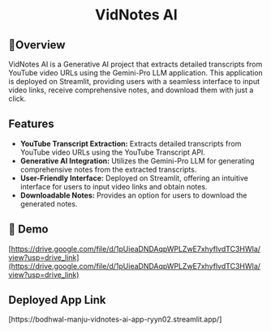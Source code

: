 <h1 align="center" id="title">VidNotes AI</h1>
<h2>🤜Overview</h2>
VidNotes AI is a Generative AI project that extracts detailed transcripts from YouTube video URLs using the Gemini-Pro LLM application. This application is deployed on Streamlit, providing users with a seamless interface to input video links, receive comprehensive notes, and download them with just a click.

<h2>Features</h2>
    <ul>
        <li><strong>YouTube Transcript Extraction:</strong> Extracts detailed transcripts from YouTube video URLs using the YouTube Transcript API.</li>
        <li><strong>Generative AI Integration:</strong> Utilizes the Gemini-Pro LLM for generating comprehensive notes from the extracted transcripts.</li>
        <li><strong>User-Friendly Interface:</strong> Deployed on Streamlit, offering an intuitive interface for users to input video links and obtain notes.</li>
        <li><strong>Downloadable Notes:</strong> Provides an option for users to download the generated notes.</li>
    </ul>

<h2>🚀 Demo</h2>

[https://drive.google.com/file/d/1pUieaDNDAqpWPLZwE7xhyflvdTC3HWIa/view?usp=drive_link](https://drive.google.com/file/d/1pUieaDNDAqpWPLZwE7xhyflvdTC3HWIa/view?usp=drive_link)
<h2>Deployed App Link</h2>
[https://bodhwal-manju-vidnotes-ai-app-ryyn02.streamlit.app/]
